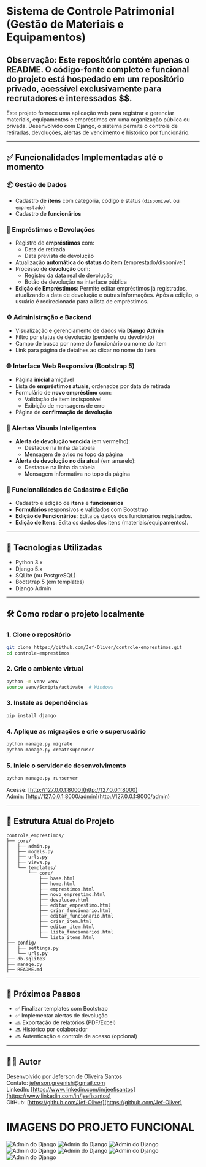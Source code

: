 # Sistema de Controle Patrimonial (Gestão de Materiais e Equipamentos)
## Observação: Este repositório contém apenas o README. O código-fonte completo e funcional do projeto está hospedado em um repositório privado, acessível exclusivamente para recrutadores e interessados $$.

Este projeto fornece uma aplicação web para registrar e gerenciar materiais, equipamentos e empréstimos em uma organização pública ou privada. Desenvolvido com Django, o sistema permite o controle de retiradas, devoluções, alertas de vencimento e histórico por funcionário.

---

## ✅ Funcionalidades Implementadas até o momento

### 📦 Gestão de Dados
- Cadastro de **itens** com categoria, código e status (`disponível` ou `emprestado`)
- Cadastro de **funcionários**

### 🔁 Empréstimos e Devoluções
- Registro de **empréstimos** com:
  - Data de retirada
  - Data prevista de devolução
- Atualização **automática do status do item** (emprestado/disponível)
- Processo de **devolução** com:
  - Registro da data real de devolução
  - Botão de devolução na interface pública
- **Edição de Empréstimos**: Permite editar empréstimos já registrados, atualizando a data de devolução e outras informações. Após a edição, o usuário é redirecionado para a lista de empréstimos.

### ⚙️ Administração e Backend
- Visualização e gerenciamento de dados via **Django Admin**
- Filtro por status de devolução (pendente ou devolvido)
- Campo de busca por nome do funcionário ou nome do item
- Link para página de detalhes ao clicar no nome do item

### 🌐 Interface Web Responsiva (Bootstrap 5)
- Página **inicial** amigável
- Lista de **empréstimos atuais**, ordenados por data de retirada
- Formulário de **novo empréstimo** com:
  - Validação de item indisponível
  - Exibição de mensagens de erro
- Página de **confirmação de devolução**

### 🚨 Alertas Visuais Inteligentes
- **Alerta de devolução vencida** (em vermelho):
  - Destaque na linha da tabela
  - Mensagem de aviso no topo da página
- **Alerta de devolução no dia atual** (em amarelo):
  - Destaque na linha da tabela
  - Mensagem informativa no topo da página

### 📝 Funcionalidades de Cadastro e Edição
- Cadastro e edição de **itens** e **funcionários**
- **Formulários** responsivos e validados com Bootstrap
- **Edição de Funcionários**: Edita os dados dos funcionários registrados.
- **Edição de Itens**: Edita os dados dos itens (materiais/equipamentos).

---

## 🚀 Tecnologias Utilizadas

- Python 3.x
- Django 5.x
- SQLite (ou PostgreSQL)
- Bootstrap 5 (em templates)
- Django Admin

---

## 🛠️ Como rodar o projeto localmente

### 1. Clone o repositório

```bash
git clone https://github.com/Jef-Oliver/controle-emprestimos.git
cd controle-emprestimos
```

### 2. Crie o ambiente virtual

```bash
python -m venv venv
source venv/Scripts/activate  # Windows
```

### 3. Instale as dependências

```bash
pip install django
```

### 4. Aplique as migrações e crie o superusuário

```bash
python manage.py migrate
python manage.py createsuperuser
```

### 5. Inicie o servidor de desenvolvimento

```bash
python manage.py runserver
```

Acesse: [http://127.0.0.1:8000](http://127.0.0.1:8000)  
Admin: [http://127.0.0.1:8000/admin](http://127.0.0.1:8000/admin)

---

## 📁 Estrutura Atual do Projeto

```
controle_emprestimos/
├── core/
│   ├── admin.py
│   ├── models.py
│   ├── urls.py
│   ├── views.py
│   └── templates/
│       └── core/
│           ├── base.html
│           ├── home.html
│           ├── emprestimos.html
│           ├── novo_emprestimo.html
│           ├── devolucao.html
│           ├── editar_emprestimo.html
│           ├── criar_funcionario.html
│           ├── editar_funcionario.html
│           ├── criar_item.html
│           ├── editar_item.html
│           ├── lista_funcionarios.html
│           └── lista_items.html
├── config/
│   ├── settings.py
│   └── urls.py
├── db.sqlite3
├── manage.py
├── README.md
```

---

## 📌 Próximos Passos

- ✅ Finalizar templates com Bootstrap
- ✅ Implementar alertas de devolução
- 🔜 Exportação de relatórios (PDF/Excel)
- 🔜 Histórico por colaborador
- 🔜 Autenticação e controle de acesso (opcional)

---

## 👨‍💻 Autor

Desenvolvido por Jeferson de Oliveira Santos  
Contato: jeferson.greenish@gmail.com  
LinkedIn: [https://www.linkedin.com/in/jeefisantos](https://www.linkedin.com/in/jeefisantos)  
GitHub: [https://github.com/Jef-Oliver](https://github.com/Jef-Oliver)


# IMAGENS DO PROJETO FUNCIONAL

![Admin do Django](captura1.png)
![Admin do Django](captura2.png)
![Admin do Django](captura3.png)
![Admin do Django](captura4.png)
![Admin do Django](captura5.png)
![Admin do Django](captura6.png)
![Admin do Django](captura7.png)


